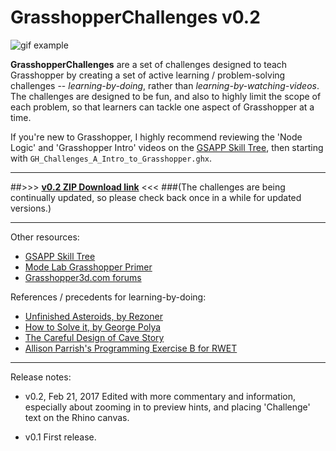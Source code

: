 # GrasshopperChallenges v0.2
![gif example](https://raw.githubusercontent.com/provolot/GrasshopperChallenges/master/Challenge_GIFs/ChallengeAExample.gif)

**GrasshopperChallenges** are a set of challenges designed to teach Grasshopper by creating a set of active learning / problem-solving challenges -- *learning-by-doing*, rather than *learning-by-watching-videos*. The challenges are designed to be fun, and also to highly limit the scope of each problem, so that learners can tackle one aspect of Grasshopper at a time. 

If you're new to Grasshopper, I highly recommend reviewing the 'Node Logic' and 'Grasshopper Intro' videos on the [GSAPP Skill Tree](http://skilltree.gsapp.org/), then starting with `GH_Challenges_A_Intro_to_Grasshopper.ghx`. 

***

##>>> [**v0.2 ZIP Download link**](https://github.com/dantaeyoung/GrasshopperChallenges/archive/v0.2.zip) <<<
###(The challenges are being continually updated, so please check back once in a while for updated versions.)

***

Other resources:

* [GSAPP Skill Tree](http://skilltree.gsapp.org/)
* [Mode Lab Grasshopper Primer](http://modelab.is/grasshopper-primer/)
* [Grasshopper3d.com forums](http://www.grasshopper3d.com/forum)

References / precedents for learning-by-doing:

* [Unfinished Asteroids, by Rezoner](https://github.com/rezoner/unfinished-asteroids/wiki)
* [How to Solve it, by George Polya](https://en.wikipedia.org/wiki/How_to_Solve_It)
* [The Careful Design of Cave Story](https://www.soldierfromthesurface.com/games/cavestory/)
* [Allison Parrish's Programming Exercise B for RWET](https://gist.github.com/aparrish/7be6ecf2d6b761f90c09/)

***

Release notes:

* v0.2, Feb 21, 2017
Edited with more commentary and information, especially about zooming in to preview hints, and placing 'Challenge' text on the Rhino canvas.

* v0.1
First release.

